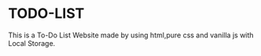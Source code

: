 # TODO-LIST
This is a To-Do List Website made by using html,pure css and vanilla js with Local Storage.
